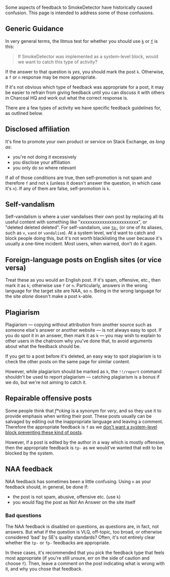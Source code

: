 Some aspects of feedback to SmokeDetector have historically caused confusion. This page is intended to address some of those confusions.

## Generic Guidance
In very general terms, the litmus test for whether you should use [`k`](Commands#silent-mode-and-aliases) or [`f`](Commands#silent-mode-and-aliases) is this:

> If SmokeDetector was implemented as a system-level block, would we want to catch this type of activity?

If the answer to that question is *yes*, you should mark the post `k`. Otherwise, a `f` or `n` response may be more appropriate.

If it's not obvious which type of feedback was appropriate for a post, it may be easier to refrain from giving feedback until you can discuss it with others in Charcoal HQ and work out what the correct response is.

There are a few types of activity we have specific feedback guidelines for, as outlined below.

## Disclosed affiliation
It's fine to promote your own product or service on Stack Exchange, *as long as*:

- you're not doing it excessively
- you disclose your affiliation
- you only do so where relevant

If all of those conditions are true, then self-promotion is not spam and therefore `f` and not `k` (unless it doesn't answer the question, in which case it's `n`). If any of them are false, self-promotion is `k`.

## Self-vandalism
Self-vandalism is where a user vandalises their own post by replacing all its useful content with something like "xxxxxxxxxxxxxxxxxxxxxxxx", or "deleted deleted deleted". For self-vandalism, use [`tp-`](Commands#privileged-commands-as-reply) (or one of its aliases, such as `v`, `vand` or `vandalism`). At a system level, we'd want to catch and block people doing this, but it's not worth blacklisting the user because it's usually a one-time incident. Most users, when warned, don't do it again.

## Foreign-language posts on English sites (or vice versa)
Treat these as you would an English post. If it's spam, offensive, etc., then mark it as `k`; otherwise use `f` or `n`. Particularly, answers in the wrong language for the target site are NAA, so `n`. Being in the wrong language for the site *alone* doesn't make a post `k`-able.

## Plagiarism
Plagiarism — copying without attribution from another source such as someone else's answer or another website — is not always easy to spot. If you do spot it in an answer, then mark it as `k` — you may wish to explain to other users in the chatroom why you've done that, to avoid arguments about what the feedback should be.

If you get to a post before it's deleted, an easy way to spot plagiarism is to check the other posts on the same page for similar content.

However, while plagiarism should be marked as `k`, the `!!/report` command shouldn't be used to report plagiarism — catching plagiarism is a bonus if we do, but we're not aiming to catch it.

## Repairable offensive posts
Some people think that *f\*cking* is a synonym for *very*, and so they use it to provide emphasis when writing their post. These posts usually can be salvaged by editing out the inappropriate language and leaving a comment. Therefore the appropriate feedback is `f` as we [don't want a system-level block preventing these kind of posts](https://github.com/Charcoal-SE/SmokeDetector/issues/995#issuecomment-319727732).

However, if a post is edited by the author in a way which is mostly offensive, then the appropriate feedback is `tp-` as we would've wanted that edit to be blocked by the system.

## NAA feedback
NAA feedback has sometimes been a little confusing. Using `n` as your feedback should, in general, be done if:

- the post is not spam, abusive, offensive etc. (use `k`)
- you would flag the post as Not An Answer on the site itself

### Bad questions

The NAA feedback is disabled on questions, as questions are, in fact, not answers. But what if the question is VLQ, off-topic, too broad, or otherwise considered 'bad' by SE's quality standards? Often, it's not entirely clear whether the `tp-` or `fp-` feedbacks are appropriate. 

In these cases, it's recommended that you pick the feedback type that feels most appropriate (if you're still unsure, err on the side of caution and choose `f`). Then, leave a comment on the post indicating what is wrong with it, and why you chose that feedback.